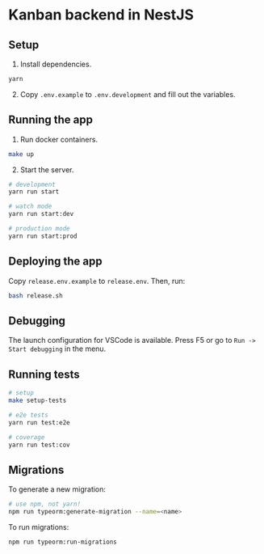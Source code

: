 # Kanban backend in NestJS

## Setup

1. Install dependencies.

```bash
yarn
```

2. Copy `.env.example` to `.env.development` and fill out the variables.

## Running the app

1. Run docker containers.

```bash
make up
```

2. Start the server.

```bash
# development
yarn run start

# watch mode
yarn run start:dev

# production mode
yarn run start:prod
```

## Deploying the app

Copy `release.env.example` to `release.env`. Then, run:

```bash
bash release.sh
```

## Debugging

The launch configuration for VSCode is available. Press F5 or go to `Run -> Start debugging` in the menu.

## Running tests

```bash
# setup
make setup-tests

# e2e tests
yarn run test:e2e

# coverage
yarn run test:cov
```

## Migrations

To generate a new migration:

```bash
# use npm, not yarn!
npm run typeorm:generate-migration --name=<name>
```

To run migrations:

```bash
npm run typeorm:run-migrations
```
